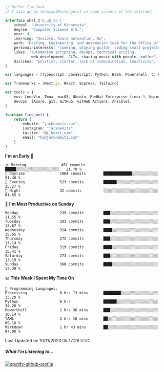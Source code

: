 ```typescript
// Hello! I'm Jack
// I also go by terminalPoltergeist in some corners of the internet

interface what_I'm_up_to {
    school: "University of Minnesota",
    degree: "Computer Science B.S.",
    year: 4,
    learning: "Ansible, Azure automation, Go",
    work: "Hosting, Engineering, and Automation team for the Office of Information Technology at UMN",
    personal-interests: "cooking, playing guitar, coding small projects",
    likes: "automation scripting, devops, technical writing,
            web development, CLIs, sharing music with people, coffee",
    dislikes: "politics, clutter, lack of communication, inactivity",
}

var languages = [Typescript, JavaScript, Python, Bash, Powershell, C, C++, HTML, CSS]

var frameworks = [Next.js, React, Express, Tailwind]

var tools = {
    env: [neoVim, Tmux, macOS, Ubuntu, RedHat Enterprise Linux 9, Nginx, DigitalOcean, Cloudflare],
    devops: [Azure, git, GitHub, GitHub Actions, Ansible],
}

function find_me() {
    return {
        website: "jacknemitz.com",
        instagram: "jacknemitz",
        twitter: "@i_heart_vim",
        email: "hi@jacknemitz.com"
    }
}
```

<!--START_SECTION:waka-->
**I'm an Early 🐤** 

```text
🌞 Morning                451 commits         █████░░░░░░░░░░░░░░░░░░░░   21.79 % 
🌆 Daytime                1064 commits        █████████████░░░░░░░░░░░░   51.40 % 
🌃 Evening                523 commits         ██████░░░░░░░░░░░░░░░░░░░   25.27 % 
🌙 Night                  32 commits          ░░░░░░░░░░░░░░░░░░░░░░░░░   01.55 % 
```
📅 **I'm Most Productive on Sunday** 

```text
Monday                   239 commits         ███░░░░░░░░░░░░░░░░░░░░░░   11.55 % 
Tuesday                  283 commits         ███░░░░░░░░░░░░░░░░░░░░░░   13.67 % 
Wednesday                324 commits         ████░░░░░░░░░░░░░░░░░░░░░   15.65 % 
Thursday                 272 commits         ███░░░░░░░░░░░░░░░░░░░░░░   13.14 % 
Friday                   319 commits         ████░░░░░░░░░░░░░░░░░░░░░   15.41 % 
Saturday                 273 commits         ███░░░░░░░░░░░░░░░░░░░░░░   13.19 % 
Sunday                   360 commits         ████░░░░░░░░░░░░░░░░░░░░░   17.39 % 
```


📊 **This Week I Spent My Time On** 

```text
💬 Programming Languages: 
Processing               8 hrs 13 mins       ████████░░░░░░░░░░░░░░░░░   33.29 % 
Python                   6 hrs               ██████░░░░░░░░░░░░░░░░░░░   24.28 % 
PowerShell               2 hrs 30 mins       ███░░░░░░░░░░░░░░░░░░░░░░   10.14 % 
YAML                     2 hrs 16 mins       ██░░░░░░░░░░░░░░░░░░░░░░░   09.18 % 
Markdown                 1 hr 43 mins        ██░░░░░░░░░░░░░░░░░░░░░░░   07.00 % 
```


 Last Updated on 10/11/2023 05:17:26 UTC
<!--END_SECTION:waka-->

##### What I'm Listening to...

[![spotify-github-profile](https://spotify-github-profile.vercel.app/api/view?uid=jack.nemitz&cover_image=true&show_offline=true&bar_color=53b14f&bar_color_cover=false&background_color=121212FF)](https://spotify-github-profile.vercel.app/api/view?uid=jack.nemitz&redirect=true)

